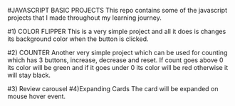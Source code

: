 #JAVASCRIPT BASIC PROJECTS
This repo contains some of the javascript projects that I made throughout my learning journey.

#1) COLOR FLIPPER
This is a very simple project and all it does is changes its background color when the button is clicked.

#2) COUNTER
Another very simple project which can be used for counting which has 3 buttons, increase, decrease and reset. If count goes above 0 its color will be green and if it goes under 0 its color will be red otherwise it will stay black.

#3) Review carousel
#4)Expanding Cards
The card will be expanded on mouse hover event.

